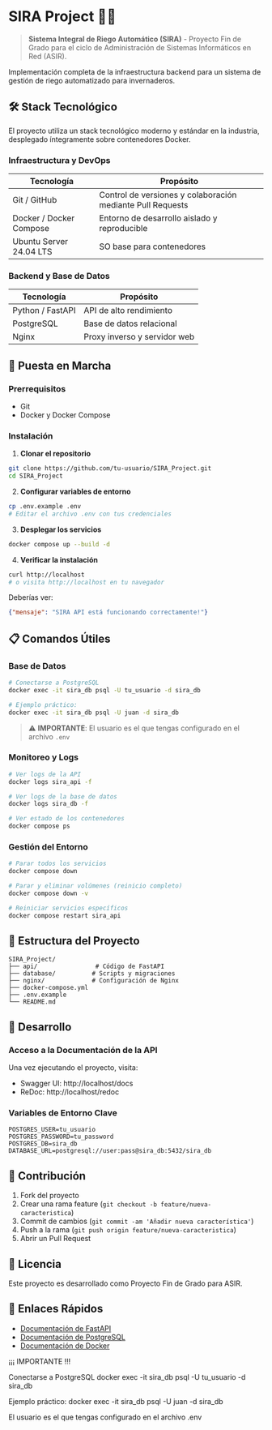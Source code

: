 # SIRA Project 🌱💧

> **Sistema Integral de Riego Automático (SIRA)** - Proyecto Fin de Grado para el ciclo de Administración de Sistemas Informáticos en Red (ASIR).

Implementación completa de la infraestructura backend para un sistema de gestión de riego automatizado para invernaderos.

## 🛠️ Stack Tecnológico

El proyecto utiliza un stack tecnológico moderno y estándar en la industria, desplegado íntegramente sobre contenedores Docker.

### Infraestructura y DevOps

| Tecnología | Propósito |
|------------|-----------|
| Git / GitHub | Control de versiones y colaboración mediante Pull Requests |
| Docker / Docker Compose | Entorno de desarrollo aislado y reproducible |
| Ubuntu Server 24.04 LTS | SO base para contenedores |

### Backend y Base de Datos

| Tecnología | Propósito |
|------------|-----------|
| Python / FastAPI | API de alto rendimiento |
| PostgreSQL | Base de datos relacional |
| Nginx | Proxy inverso y servidor web |

## 🚀 Puesta en Marcha

### Prerrequisitos

- Git
- Docker y Docker Compose

### Instalación

1. **Clonar el repositorio**

```bash
git clone https://github.com/tu-usuario/SIRA_Project.git
cd SIRA_Project
```

2. **Configurar variables de entorno**

```bash
cp .env.example .env
# Editar el archivo .env con tus credenciales
```

3. **Desplegar los servicios**

```bash
docker compose up --build -d
```

4. **Verificar la instalación**

```bash
curl http://localhost
# o visita http://localhost en tu navegador
```

Deberías ver:
```json
{"mensaje": "SIRA API está funcionando correctamente!"}
```

## 📋 Comandos Útiles

### Base de Datos

```bash
# Conectarse a PostgreSQL
docker exec -it sira_db psql -U tu_usuario -d sira_db

# Ejemplo práctico:
docker exec -it sira_db psql -U juan -d sira_db
```

> ⚠️ **IMPORTANTE**: El usuario es el que tengas configurado en el archivo `.env`

### Monitoreo y Logs

```bash
# Ver logs de la API
docker logs sira_api -f

# Ver logs de la base de datos
docker logs sira_db -f

# Ver estado de los contenedores
docker compose ps
```

### Gestión del Entorno

```bash
# Parar todos los servicios
docker compose down

# Parar y eliminar volúmenes (reinicio completo)
docker compose down -v

# Reiniciar servicios específicos
docker compose restart sira_api
```

## 📁 Estructura del Proyecto

```
SIRA_Project/
├── api/                # Código de FastAPI
├── database/          # Scripts y migraciones
├── nginx/             # Configuración de Nginx
├── docker-compose.yml
├── .env.example
└── README.md
```

## 🔧 Desarrollo

### Acceso a la Documentación de la API

Una vez ejecutando el proyecto, visita:
- Swagger UI: http://localhost/docs
- ReDoc: http://localhost/redoc

### Variables de Entorno Clave

```env
POSTGRES_USER=tu_usuario
POSTGRES_PASSWORD=tu_password
POSTGRES_DB=sira_db
DATABASE_URL=postgresql://user:pass@sira_db:5432/sira_db
```

## 🤝 Contribución

1. Fork del proyecto
2. Crear una rama feature (`git checkout -b feature/nueva-caracteristica`)
3. Commit de cambios (`git commit -am 'Añadir nueva característica'`)
4. Push a la rama (`git push origin feature/nueva-caracteristica`)
5. Abrir un Pull Request

## 📄 Licencia

Este proyecto es desarrollado como Proyecto Fin de Grado para ASIR.

## 🔗 Enlaces Rápidos

- [Documentación de FastAPI](https://fastapi.tiangolo.com/)
- [Documentación de PostgreSQL](https://www.postgresql.org/docs/)
- [Documentación de Docker](https://docs.docker.com/)

¡¡¡ IMPORTANTE !!!

Conectarse a PostgreSQL
docker exec -it sira_db psql -U tu_usuario -d sira_db

Ejemplo práctico:
docker exec -it sira_db psql -U juan -d sira_db

El usuario es el que tengas configurado en el archivo .env